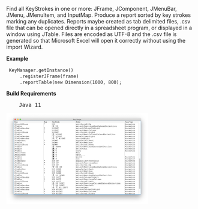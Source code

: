 Find all KeyStrokes in one or more: JFrame, JComponent, JMenuBar, JMenu, JMenuItem, and
InputMap. Produce a report sorted by key strokes marking any duplicates. Reports maybe created as tab delimited files, .csv file that can be opened directly in a spreadsheet program, or displayed in a window using JTable. Files are encoded as UTF-8 and the .csv file is generated so that Microsoft Excel will open it correctly without using the import Wizard.

<b>Example</b>

     KeyManager.getInstance()
         .registerJFrame(frame)
         .reportTable(new Dimension(1000, 800);

<b>Build Requirements</b>
<pre>
	Java 11
</pre>

<img src="src/com/billsdesk/github/keyreporter/doc-files/KeyReporter.jpg" width="75%">